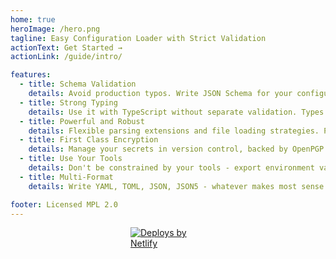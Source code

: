 ```yaml
---
home: true
heroImage: /hero.png
tagline: Easy Configuration Loader with Strict Validation
actionText: Get Started →
actionLink: /guide/intro/

features:
  - title: Schema Validation
    details: Avoid production typos. Write JSON Schema for your configuration, and we'll have your back.
  - title: Strong Typing
    details: Use it with TypeScript without separate validation. Types are generated based on JSON Schema constraints.
  - title: Powerful and Robust
    details: Flexible parsing extensions and file loading strategies. Provides file merging, environment specific values (eg. production vs development) and more.
  - title: First Class Encryption
    details: Manage your secrets in version control, backed by OpenPGP (optional). Or, keep secrets away from committed files with schema validation.
  - title: Use Your Tools
    details: Don't be constrained by your tools - export environment variables for usage anywhere.
  - title: Multi-Format
    details: Write YAML, TOML, JSON, JSON5 - whatever makes most sense for you.

footer: Licensed MPL 2.0
---
```


<!-- sort of hacky for now, template is not extensible -->
<div style="margin: 0 auto 30px auto; width: 120px">
<a href="https://www.netlify.com">
  <img src="https://www.netlify.com/img/global/badges/netlify-light.svg" alt="Deploys by Netlify" />
</a>
</div>
